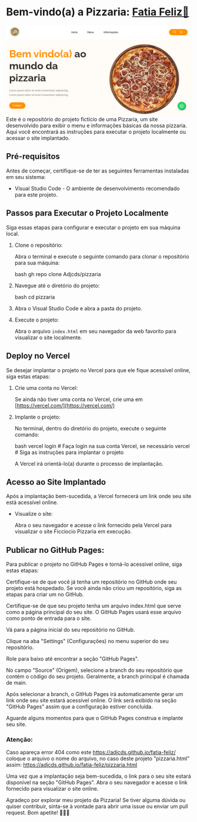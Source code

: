 
# Bem-vindo(a) a Pizzaria: <a href="https://adjcds.github.io/fatia-feliz/fatiaf.html">Fatia Feliz🍕</a>

<img src="assets/site.png">
Este é o repositório do projeto fictício de uma Pizzaria, um site desenvolvido para exibir o menu e informações básicas da nossa pizzaria. Aqui você encontrará as instruções para executar o projeto localmente ou acessar o site implantado.

## Pré-requisitos

Antes de começar, certifique-se de ter as seguintes ferramentas instaladas em seu sistema:

- Visual Studio Code - O ambiente de desenvolvimento recomendado para este projeto.

## Passos para Executar o Projeto Localmente

Siga essas etapas para configurar e executar o projeto em sua máquina local.

1. Clone o repositório:

   Abra o terminal e execute o seguinte comando para clonar o repositório para sua máquina:

   bash
  gh repo clone Adjcds/pizzaria
   

2. Navegue até o diretório do projeto:

   bash
   cd pizzaria
   

3. Abra o Visual Studio Code e abra a pasta do projeto.

4. Execute o projeto:

   Abra o arquivo `index.html` em seu navegador da web favorito para visualizar o site localmente.

## Deploy no Vercel

Se desejar implantar o projeto no Vercel para que ele fique acessível online, siga estas etapas:

1. Crie uma conta no Vercel:

   Se ainda não tiver uma conta no Vercel, crie uma em [https://vercel.com/](https://vercel.com/)

2. Implante o projeto:

   No terminal, dentro do diretório do projeto, execute o seguinte comando:

   bash
   vercel login # Faça login na sua conta Vercel, se necessário
   vercel # Siga as instruções para implantar o projeto
   

   A Vercel irá orientá-lo(a) durante o processo de implantação.

## Acesso ao Site Implantado

Após a implantação bem-sucedida, a Vercel fornecerá um link onde seu site está acessível online.

- Visualize o site:

  Abra o seu navegador e acesse o link fornecido pela Vercel para visualizar o site Ficciocio Pizzaria em execução.


## Publicar no GitHub Pages:
Para publicar o projeto no GitHub Pages e torná-lo acessível online, siga estas etapas:

Certifique-se de que você já tenha um repositório no GitHub onde seu projeto está hospedado. Se você ainda não criou um repositório, siga as etapas para criar um no GitHub.

Certifique-se de que seu projeto tenha um arquivo index.html que serve como a página principal do seu site. O GitHub Pages usará esse arquivo como ponto de entrada para o site.

Vá para a página inicial do seu repositório no GitHub.

Clique na aba "Settings" (Configurações) no menu superior do seu repositório.

Role para baixo até encontrar a seção "GitHub Pages".

No campo "Source" (Origem), selecione a branch do seu repositório que contém o código do seu projeto. Geralmente, a branch principal é chamada de main.

Após selecionar a branch, o GitHub Pages irá automaticamente gerar um link onde seu site estará acessível online. O link será exibido na seção "GitHub Pages" assim que a configuração estiver concluída.

Aguarde alguns momentos para que o GitHub Pages construa e implante seu site.

### Atenção:

Caso apareça error 404 como este https://adjcds.github.io/fatia-feliz/ coloque o arquivo o nome do arquivo, no caso deste projeto "pizzaria.html" 
assim: https://adjcds.github.io/fatia-feliz/pizzaria.html

Uma vez que a implantação seja bem-sucedida, o link para o seu site estará disponível na seção "GitHub Pages". Abra o seu navegador e acesse o link fornecido para visualizar o site online.

Agradeço por explorar meu projeto da Pizzaria! Se tiver alguma dúvida ou quiser contribuir, sinta-se à vontade para abrir uma issue ou enviar um pull request. Bom apetite! 🍕🍕🍕
